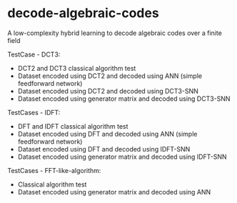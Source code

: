 # decode-algebraic-codes
A low-complexity hybrid learning to decode algebraic codes over a finite field </br>

TestCase - DCT3:
- DCT2 and DCT3 classical algorithm test
- Dataset encoded using DCT2 and decoded using ANN (simple feedforward network)
- Dataset encoded using DCT2 and decoded using DCT3-SNN
- Dataset encoded using generator matrix and decoded using DCT3-SNN

TestCases - IDFT:
- DFT and IDFT classical algorithm test
- Dataset encoded using DFT and decoded using ANN (simple feedforward network)
- Dataset encoded using DFT and decoded using IDFT-SNN
- Dataset encoded using generator matrix and decoded using IDFT-SNN

TestCases - FFT-like-algorithm:
- Classical algorithm test
- Dataset encoded using generator matrix and decoded using ANN
